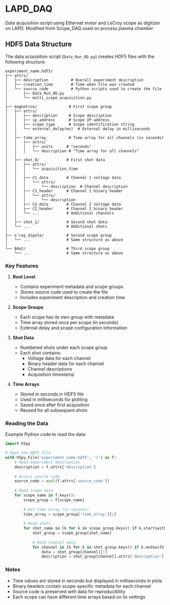 # LAPD_DAQ
 Data acquisition script using Ethernet motor and LeCroy scope as digitizer on LAPD.
Modified from Scope_DAQ used on process plasma chamber

## HDF5 Data Structure
The data acquisition script (`Data_Run_0D.py`) creates HDF5 files with the following structure:

```
experiment_name.hdf5/
├── attrs/
│   ├── description          # Overall experiment description
│   ├── creation_time        # Time when file was created
│   └── source_code          # Python scripts used to create the file
│       ├── Data_Run_0D.py
│       └── multi_scope_acquisition.py
│
├── magnetron/              # First scope group
│   ├── attrs/
│   │   ├── description     # Scope description
│   │   ├── ip_address      # Scope IP address
│   │   ├── scope_type      # Scope identification string
│   │   └── external_delay(ms)  # External delay in milliseconds
│   │
│   ├── time_array          # Time array for all channels (in seconds)
│   │   ├── attrs/
│   │   │   ├── units      # "seconds"
│   │   │   └── description # "Time array for all channels"
│   │
│   ├── shot_0/            # First shot data
│   │   ├── attrs/
│   │   │   └── acquisition_time
│   │   │
│   │   ├── C1_data        # Channel 1 voltage data
│   │   │   └── attrs/
│   │   │       └── description  # Channel description
│   │   ├── C1_header      # Channel 1 binary header
│   │   │   └── attrs/
│   │   │       └── description
│   │   ├── C2_data        # Channel 2 voltage data
│   │   ├── C2_header      # Channel 2 binary header
│   │   └── ...            # Additional channels
│   │
│   ├── shot_1/            # Second shot data
│   └── ...                # Additional shots
│
├── x-ray_dipole/          # Second scope group
│   └── ...                # Same structure as above
│
└── Bdot/                  # Third scope group
    └── ...                # Same structure as above
```

### Key Features
1. **Root Level**
   - Contains experiment metadata and scope groups
   - Stores source code used to create the file
   - Includes experiment description and creation time

2. **Scope Groups**
   - Each scope has its own group with metadata
   - Time array stored once per scope (in seconds)
   - External delay and scope configuration information

3. **Shot Data**
   - Numbered shots under each scope group
   - Each shot contains:
     - Voltage data for each channel
     - Binary header data for each channel
     - Channel descriptions
     - Acquisition timestamp

4. **Time Arrays**
   - Stored in seconds in HDF5 file
   - Used in milliseconds for plotting
   - Saved once after first acquisition
   - Reused for all subsequent shots

### Reading the Data
Example Python code to read the data:
```python
import h5py

# Open the HDF5 file
with h5py.File('experiment_name.hdf5', 'r') as f:
    # Read experiment description
    description = f.attrs['description']
    
    # Access source code
    source_code = eval(f.attrs['source_code'])
    
    # Read scope data
    for scope_name in f.keys():
        scope_group = f[scope_name]
        
        # Get time array (in seconds)
        time_array = scope_group['time_array'][:]
        
        # Read shots
        for shot_name in [k for k in scope_group.keys() if k.startswith('shot_')]:
            shot_group = scope_group[shot_name]
            
            # Read channel data
            for channel in [k for k in shot_group.keys() if k.endswith('_data')]:
                data = shot_group[channel][:]
                description = shot_group[channel].attrs['description']
```

### Notes
- Time values are stored in seconds but displayed in milliseconds in plots
- Binary headers contain scope-specific metadata for each channel
- Source code is preserved with data for reproducibility
- Each scope can have different time arrays based on its settings
